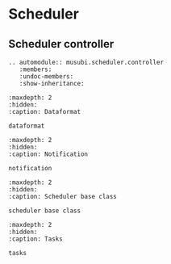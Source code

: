 # Scheduler

## Scheduler controller

```{eval-rst}
.. automodule:: musubi.scheduler.controller
   :members:
   :undoc-members:
   :show-inheritance:
```

```{toctree}
:maxdepth: 2
:hidden:
:caption: Dataformat

dataformat
```

```{toctree}
:maxdepth: 2
:hidden:
:caption: Notification

notification
```

```{toctree}
:maxdepth: 2
:hidden:
:caption: Scheduler base class

scheduler base class
```

```{toctree}
:maxdepth: 2
:hidden:
:caption: Tasks

tasks
```